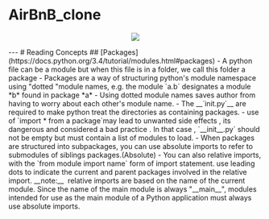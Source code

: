 # AirBnB_clone
<p align="center">
  <img src="https://github.com/Adeniyii/AirBnB_clone/blob/main/assets/hbnb_logo.png">
</p>
---
# Reading Concepts
## [Packages](https://docs.python.org/3.4/tutorial/modules.html#packages) 
- A python file can be a module but when this file is in a folder, we call this folder a package
- Packages are a way of structuring python's module namespace using "dotted "module names, e.g. the module `a.b` designates a module *b* found in package *a*
- Using dotted module names saves author from having to worry about each other's module name.
- The __`init.py`__ are required to make python treat the directories as containing packages.
- use of `import * from a package`may lead to unwanted side effects , its dangerous  and considered a bad practice . In that case , `__init__.py` should not be empty but must contain a list of modules to load.
- When packages are structured into subpackages, you can use absolute imports to refer to submodules of siblings packages.(Absolute)
- You can also relative imports, with the `from module import name` form of import statement. use leading dots to indicate the current and parent packages involved in the relative import.
__note:__  relative imports are based on the name of the current module. Since the name of the main module is always "__main__", modules intended for use as the main module of a Python application must always use absolute imports.


